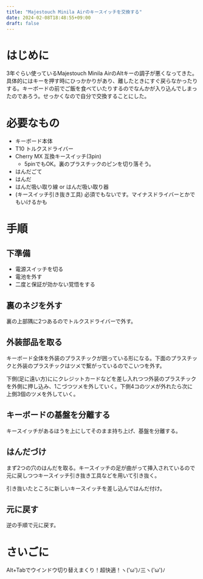 ```yaml
---
title: "Majestouch Minila Airのキースイッチを交換する"
date: 2024-02-08T18:48:55+09:00
draft: false
---
```


# はじめに
3年ぐらい使っているMajestouch Minila AirのAltキーの調子が悪くなってきた。具体的にはキーを押す時にひっかかりがあり、離したときにすぐ戻らなかったりする。キーボードの前でご飯を食べていたりするのでなんかが入り込んでしまったのであろう。せっかくなので自分で交換することにした。

# 必要なもの
- キーボード本体
- T10 トルクスドライバー
- Cherry MX 互換キースイッチ(3pin)
  - 5pinでもOK。裏のプラスチックのピンを切り落そう。
- はんだごて
- はんだ
- はんだ吸い取り線 or はんだ吸い取り器
- (キースイッチ引き抜き工具)
  必須でもないです。マイナスドライバーとかでもいけるかも

# 手順

## 下準備
- 電源スイッチを切る
- 電池を外す
- 二度と保証が効かない覚悟をする

## 裏のネジを外す
裏の上部隅に2つあるのでトルクスドライバーで外す。

## 外装部品を取る
キーボード全体を外装のプラスチックが囲っている形になる。下面のプラスチックと外装のプラスチックはツメで繋がっているのでこいつを外す。

下側(足に遠い方)ににクレジットカードなどを差し入れつつ外装のプラスチックを外側に押し込み、1こづつツメを外していく。下側4コのツメが外れたら次に上側3個のツメを外していく。

## キーボードの基盤を分離する
キースイッチがあるほうを上にしてそのまま持ち上げ、基盤を分離する。

## はんだづけ
まず2つの穴のはんだを取る。キースイッチの足が曲がって挿入されているので元に戻しつつキースイッチ引き抜き工具などを用いて引き抜く。

引き抜いたところに新しいキースイッチを差し込んではんだ付け。

## 元に戻す
逆の手順で元に戻す。

# さいごに
Alt+Tabでウインドウ切り替えまくり！超快適！ヽ('ω')ﾉ三ヽ('ω')ﾉ

